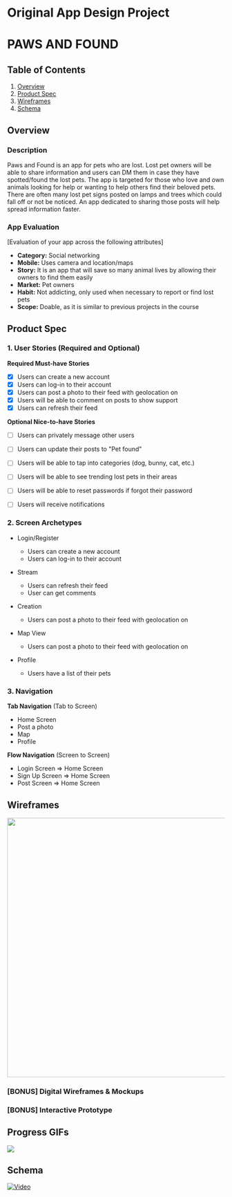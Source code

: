 Original App Design Project
===

# PAWS AND FOUND

## Table of Contents

1. [Overview](#Overview)
2. [Product Spec](#Product-Spec)
3. [Wireframes](#Wireframes)
4. [Schema](#Schema)

## Overview

### Description

Paws and Found is an app for pets who are lost. Lost pet owners will be able to share information and users can DM them in case they have spotted/found the lost pets. The app is targeted for those who love and own animals looking for help or wanting to help others find their beloved pets. There are often many lost pet signs posted on lamps and trees which could fall off or not be noticed. An app dedicated to sharing those posts will help spread information faster.

### App Evaluation

[Evaluation of your app across the following attributes]
- **Category:** Social networking
- **Mobile:** Uses camera and location/maps
- **Story:** It is an app that will save so many animal lives by allowing their owners to find them easily
- **Market:** Pet owners
- **Habit:** Not addicting, only used when necessary to report or find lost pets
- **Scope:** Doable, as it is similar to previous projects in the course

## Product Spec

### 1. User Stories (Required and Optional)

**Required Must-have Stories**

- [X] Users can create a new account
- [X] Users can log-in to their account
- [X] Users can post a photo to their feed with geolocation on
- [X] Users will be able to comment on posts to show support
- [X] Users can refresh their feed

**Optional Nice-to-have Stories**

- [ ] Users can privately message other users
- [ ] Users can update their posts to "Pet found"
- [ ] Users will be able to tap into categories (dog, bunny, cat, etc.)
- [ ] Users will be able to see trending lost pets in their areas
- [ ] Users will be able to reset passwords if forgot their password
- [ ] Users will receive notifications


### 2. Screen Archetypes

- Login/Register
    - Users can create a new account
    - Users can log-in to their account

- Stream
    - Users can refresh their feed
    - User can get comments

- Creation
    - Users can post a photo to their feed with geolocation on

- Map View
    - Users can post a photo to their feed with geolocation on

- Profile
    - Users have a list of their pets


### 3. Navigation

**Tab Navigation** (Tab to Screen)

* Home Screen
* Post a photo
* Map
* Profile

**Flow Navigation** (Screen to Screen)

- Login Screen
  => Home Screen
- Sign Up Screen
  => Home Screen
- Post Screen
  => Home Screen


## Wireframes

<img src="https://hackmd.io/_uploads/SJFn3bhz6.jpg" width=600>

### [BONUS] Digital Wireframes & Mockups

### [BONUS] Interactive Prototype

## Progress GIFs
  <div>
    <a>
    </a>
    <a>
      <img style="max-width:300px;" src="https://im2.ezgif.com/tmp/ezgif-2-e0ff2dab15.gif">
    </a>
  </div>

## Schema 

[![Video](https://img.youtube.com/vi/RtpW2tD3M/maxresdefault.jpg)](https://www.youtube.com/watch?v=D_RtpW2tD3M)

